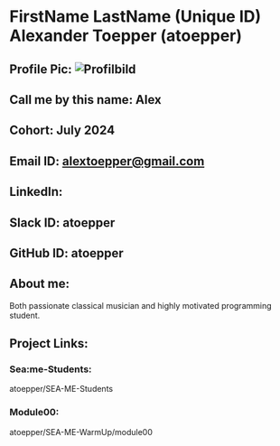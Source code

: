 # FirstName LastName (Unique ID) Alexander Toepper (atoepper)
## Profile Pic: ![Profilbild](https://github.com/SEA-ME/SEA-ME-Students/blob/MainJuly2024/atoepper/atoepper.jpg)
## Call me by this name: Alex
## Cohort: July 2024
## Email ID: alextoepper@gmail.com
## LinkedIn:
## Slack ID: atoepper
## GitHub ID: atoepper
## About me: 
Both passionate classical musician and highly motivated programming student.
## Project Links:
### Sea:me-Students: 
atoepper/SEA-ME-Students
### Module00: 
atoepper/SEA-ME-WarmUp/module00
